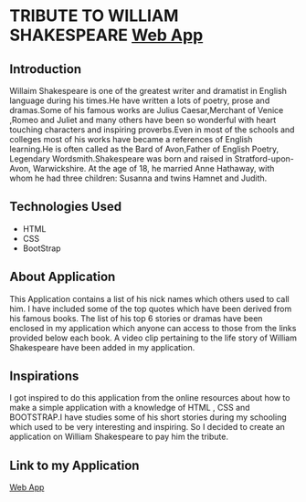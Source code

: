 # TRIBUTE TO WILLIAM SHAKESPEARE   [Web App](https://sriram-mogalapalli.github.io/TRIBUTE-TO-WILLIAM-SHAKESPEARE/)


## Introduction

Willaim Shakespeare is one of the greatest writer and dramatist in English language during his times.He have written a lots of poetry, prose and dramas.Some of his famous works are Julius Caesar,Merchant of Venice ,Romeo and Juliet and many others have been so wonderful with heart touching characters and inspiring proverbs.Even in most of the schools and colleges most  of his works have became a references of English learning.He is often called as the Bard of Avon,Father of English Poetry, Legendary Wordsmith.Shakespeare was born and raised in Stratford-upon-Avon, Warwickshire. At the age of 18, he married Anne Hathaway, with whom he had three children: Susanna and twins Hamnet and Judith.

## Technologies Used

* HTML
* CSS
* BootStrap     

## About Application

This Application contains a list of his nick names which others used to call him. I have included some of the top quotes which have been derived from his famous books. The list of his top 6 stories or dramas have been enclosed in my application which anyone can access to those from the links provided below each book. A video clip pertaining to the life story of William Shakespeare have been added in my application.

## Inspirations

I got inspired to do this application  from the online resources about how to make a simple application with a knowledge of HTML , CSS and BOOTSTRAP.I have studies some of his short stories during my schooling which used to be very interesting and inspiring. So I decided to create an application on William Shakespeare to pay him the tribute.

##  Link to my Application

[Web App](https://sriram-mogalapalli.github.io/TRIBUTE-TO-WILLIAM-SHAKESPEARE/)
  
